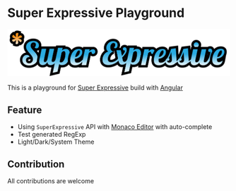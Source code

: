# Super Expressive Playground

![Super Expressive Logo](./src/assets/logo.png)

This is a playground for [Super Expressive](https://github.com/francisrstokes/super-expressive) build with [Angular](https://angular.io)

## Feature

- Using `SuperExpressive` API with [Monaco Editor](https://microsoft.github.io/monaco-editor/) with auto-complete
- Test generated RegExp
- Light/Dark/System Theme

## Contribution

All contributions are welcome

